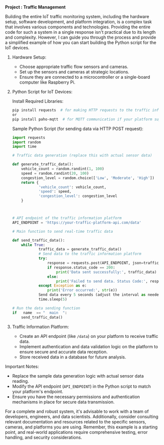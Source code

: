 ﻿**Project : Traffic Management**

Building the entire IoT traffic monitoring system, including the hardware setup, software development, and platform integration, is a complex task that involves various components and technologies. Providing the entire code for such a system in a single response isn't practical due to its length and complexity. However, I can guide you through the process and provide a simplified example of how you can start building the Python script for the IoT devices.

1. Hardware Setup:

    - Choose appropriate traffic flow sensors and cameras.
    - Set up the sensors and cameras at strategic locations.
    - Ensure they are connected to a microcontroller or a single-board computer like Raspberry Pi.

 
2. Python Script for IoT Devices:

    Install Required Libraries:

    ```bash
    pip install requests  # for making HTTP requests to the traffic information platform
    or
    pip install paho-mqtt  # for MQTT communication if your platform supports MQTT

    ```
    
    Sample Python Script (for sending data via HTTP POST request):

    ```python
    import requests
    import random
    import time

    # Traffic data generation (replace this with actual sensor data)
    
    def generate_traffic_data():
        vehicle_count = random.randint(1, 100)
        speed = random.randint(20, 100)
        congestion_level = random.choice(['Low', 'Moderate', 'High'])
        return {
                'vehicle_count': vehicle_count,
                'speed': speed,
                'congestion_level': congestion_level
        }

    

    # API endpoint of the traffic information platform
    API_ENDPOINT = 'https://your-traffic-platform-api.com/data'

    # Main function to send real-time traffic data

    def send_traffic_data():
        while True:
                traffic_data = generate_traffic_data()
                # Send data to the traffic information platform
                try:
                    response = requests.post(API_ENDPOINT, json=traffic_data)
                    if response.status_code == 200:
                        print('Data sent successfully:', traffic_data)
                    else:
                        print('Failed to send data. Status Code:', response.status_code)
                except Exception as e:
                    print('Error occurred:', str(e))
                Send data every 5 seconds (adjust the interval as needed)
                time.sleep(5)

    # Run the data sending function
    if   name  == "  main  ":
        send_traffic_data()

    ```

3. Traffic Information Platform:

    - Create an API endpoint (like `/data`) on your platform to receive traffic data.
    - Implement authentication and data validation logic on the platform to ensure secure and accurate data reception.
    - Store received data in a database for future analysis.

Important Notes:

- Replace the sample data generation logic with actual sensor data reading.
- Modify the API endpoint (`API_ENDPOINT`) in the Python script to match your platform's endpoint.
- Ensure you have the necessary permissions and authentication mechanisms in place for secure data transmission.

For a complete and robust system, it's advisable to work with a team of developers, engineers, and data scientists. Additionally, consider consulting relevant documentation and resources related to the specific sensors, cameras, and platforms you are using. Remember, this example is a starting point, and real-world applications require comprehensive testing, error handling, and security considerations.